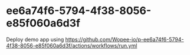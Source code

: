 # ee6a74f6-5794-4f38-8056-e85f060a6d3f
Deploy demo app using https://github.com/Wopee-io/p-ee6a74f6-5794-4f38-8056-e85f060a6d3f/actions/workflows/run.yml

